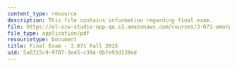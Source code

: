 ```yaml
---
content_type: resource
description: This file contains information regarding final exam.
file: https://ol-ocw-studio-app-qa.s3.amazonaws.com/courses/3-071-amorphous-materials-fall-2015/5a6315c997873e45c3940bfe93d138ed_MIT3_071F14_Exam_II.pdf
file_type: application/pdf
resourcetype: Document
title: Final Exam - 3.071 Fall 2015
uid: 5a6315c9-9787-3e45-c394-0bfe93d138ed
---
```

